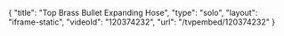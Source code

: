 {
    "title": "Top Brass Bullet Expanding Hose",
    "type": "solo",
    "layout": "iframe-static",
    "videoId": "120374232",
    "url": "\/tvpembed\/120374232"
}